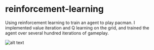 # reinforcement-learning

Using reinforcement learning to train an agent to play pacman. I implemented value iteration and Q learning on the grid, and trained the agent over several hundred iterations of gameplay.

![alt text](http://url/to/img.png)
